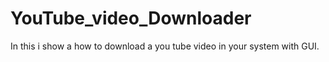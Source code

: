 # YouTube_video_Downloader
In this i show a how to download a you tube video in your system with GUI.
